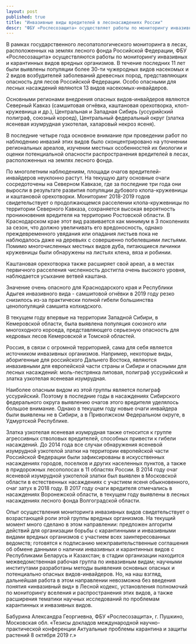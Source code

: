 ```yaml
---
layout: post
published: true
title: "Инвазивные виды вредителей в лесонасаждениях России"
descr: "ФБУ «Рослесозащита» осуществляет работы по мониторингу инвазивных и карантинных видов вредных организмов. В течение последних 11 лет были выявлены популяции более 30-ти чужеродных видов насекомых и 2 видов возбудителей заболеваний древесных пород, представляющих опасность для лесов Российской Федерации."
---
```


В рамках государственного лесопатологического мониторинга в лесах, расположенных на землях лесного фонда Российской Федерации, ФБУ «Рослесозащита» осуществляются работы по мониторингу инвазивных и карантинных видов вредных организмов. В течение последних 11 лет были выявлены популяции более 30-ти чужеродных видов насекомых и 2 видов возбудителей заболеваний древесных пород, представляющих опасность для лесов Российской Федерации. Особо опасными для лесных насаждений являются 13 видов насекомых-инвайдеров.

Основными регионами внедрения опасных видов-инвайдеров являются Северный Кавказ (самшитовая огнёвка, каштановая орехотворка, клоп-кружевница и др.), Центральная и Западная Сибирь (уссурийский полиграф, союзный короед), Центральный федеральный округ (златка ясеневая изумрудная узкотелая, халаровый некроз ясеня).

В последние четыре года основное внимание при проведении работ по наблюдению инвазий этих видов было сконцентрировано на уточнении региональных ареалов, изучении местных особенностей их биологии и оценки потенциальной опасности распространения вредителей в лесах, расположенных на землях лесного фонда.

По многолетним наблюдениям, площади очагов вредителей-инвайдеров неуклонно растут. На текущую дату основные очаги сосредоточены на Северном Кавказе, где за последние три года они выросли в результате развития популяции дубового клопа-кружевницы и каштановой орехотворки. Мониторинг 2018-2019 годов свидетельствует о продолжающемся расселении клопа-кружевницы по территории Северного Кавказа, сохраняется высокая вероятность проникновения вредителя на территорию Ростовской области. В Краснодарском крае этот вид развивается как минимум в 3 поколениях за сезон, что должно увеличивать его вредоносность, однако преждевременного увядания или опадания листьев пока не наблюдалось даже на деревьях с совершенно побелевшими листьями. Помимо многочисленных местных видов дуба, питающиеся личинки кружевницы были обнаружены на листьях клена, вяза и робинии.

Каштановая орехотворка также расширяет свой ареал, а в местах первичного расселения численность достигла очень высокого уровня, наблюдается усыхание ветвей каштана.

Значение очень опасного для Краснодарского края и Республики Адыгея инвазивного вида - самшитовой огнёвки в 2019 году резко снизилось из-за практически полной гибели большинства ценопопуляций самшита колхидского.

В текущем году впервые на территории Западной Сибири, в Кемеровской области, была выявлена популяция союзного или многоходного короеда, представляющего серьезную опасность для кедровых лесов Кемеровской и Томской областей.

Россия, в связи с огромной территорией, сама для себя является источником инвазивных организмов. Например, некоторые виды, аборигенные для российского Дальнего Востока, являются инвазивными для европейской части страны и Сибири и опасными для лесных насаждений: моль-пестрянка липовая, полиграф уссурийский и златка узкотелая ясеневая изумрудная.

Наиболее опасным видом из этой группы является полиграф уссурийский. Поэтому в последние годы в насаждениях Сибирского федерального округа выявлению очагов этого вредителя уделялось большое внимание. Однако в текущем году новые очаги инвайдера были выявлены не в Сибири, а в Приволжском Федеральном округе, в Удмуртской Республике.

Златка узкотелая ясеневая изумрудная также относится к группе агрессивных стволовых вредителей, способных привести к гибели насаждений. До 2014 года все случаи обнаружения ясеневой изумрудной узкотелой златки на территории европейской части Российской Федерации были зафиксированы в искусственных насаждениях городов, поселков и других населенных пунктов, а также в придорожных лесополосах в 11 областях России. В 2014 году очаг ясеневой изумрудной узкотелой златки был выявлен в Московской области в естественных насаждениях с участием ясеня обыкновенного, очаг затух в 2018 году. В 2017 году очаги вредителя отмечались в насаждениях Воронежской области, в текущем году выявлены в лесных насаждениях лесного фонда Волгоградской области.

Опыт осуществления мониторинга инвазивных видов свидетельствует о возрастающей роли этой группы вредных организмов. На текущий момент много сделано в этом направлении: предложен алгоритм действий для организации борьбы с карантинными и инвазивными видами вредных организмов с участием всех заинтересованных ведомств; готовятся к подписанию межправительственные соглашения об обмене данными о наличии инвазивных и карантинных видов с Республиками Беларусь и Казахстан; в стадии организации находится межведомственная рабочая группа по инвазивным видам; научными институтами разработаны методы выявления основных опасных и потенциально опасных видов-инвайдеров. Но, на наш взгляд, дальнейшая работа в этом направлении невозможна без введения понятия «инвазивный вид» в Лесной кодекс, установления полномочий по мониторингу вселения и распространения этих видов, а также расширения тематики научных исследований по проблемам карантинных и инвазивных видов.

Бабурина Александра Георгиевна, ФБУ «Рослесозащита», г. Пушкино, Московская обл.
«Тезисы докладов международной научно-практической конференции Актуальные проблемы карантина и защиты растений 8 октября 2019 г.»
